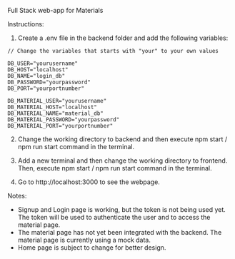 Full Stack web-app for Materials

Instructions:
1. Create a .env file in the backend folder and add the following variables:
```
// Change the variables that starts with "your" to your own values

DB_USER="yourusername"
DB_HOST="localhost"
DB_NAME="login_db"
DB_PASSWORD="yourpassword"
DB_PORT="yourportnumber"

DB_MATERIAL_USER="yourusername"
DB_MATERIAL_HOST="localhost"
DB_MATERIAL_NAME="material_db"
DB_MATERIAL_PASSWORD="yourpassword"
DB_MATERIAL_PORT="yourportnumber"
```

2. Change the working directory to backend and then execute npm start / npm run start command in the terminal.

3. Add a new terminal and then change the working directory to frontend. Then, execute npm start / npm run start command in the terminal.

4. Go to http://localhost:3000 to see the webpage. 

Notes: 
- Signup and Login page is working, but the token is not being used yet. The token will be used to authenticate the user and to access the material page.
- The material page has not yet been integrated with the backend. The material page is currently using a mock data.
- Home page is subject to change for better design.